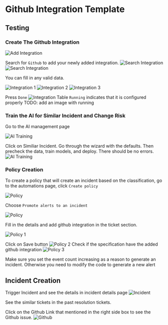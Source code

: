 # Github Integration Template

## Testing
### Create The Github Integration
![Add Integration](images/github-template/Integration.png)

Search for `Github` to add your newly added integration.
![Search Integration](images/github-template/github-template-integration.png)
![Search Integration](images/github-template/integration2.png)

You can fill in any valid data.

![Integration 1](images/github-template/integration3.png)
![Integration 2](images/github-template/integration4.png)
![Integration 3](images/github-template/integration5.png)

Press `Done`
![Integration Table](images/github-template/integration-failed.png)
`Running` indicates that it is configured properly
TODO: add an image with running

### Train the AI for Similar Incident and Change Risk
Go to the AI management page

![AI Training](images/TrainAI01.png)

Click on Similiar Incident. Go through the wizard with the defaults. Then precheck the data, train models, and deploy. There should be no errors.
![AI Training](images/TrainAI02.png)


### Policy Creation

To create a policy that will create an incident based on the classification, go to the automations page, click `Create policy`

![Policy](images/Policy01.png)

Choose `Promote alerts to an incident`

![Policy](images/Policy02.png)

Fill in the details and add github integration in the ticket section.

![Policy 1](images/github-template/policy1.png)

Click on Save button
![Policy 2](images/github-template/policy2.png)
Check if the specification have the added github integration
![Policy 3](images/github-template/policy.png)

Make sure you set the event count increasing as a reason to generate an incident. Otherwise you need to modify the code to generate a new alert

## Incident Creation
Trigger Incident and see the details in incident details page
![Incident](images/github-template/Incident1.png)

See the similar tickets in the past resolution tickets.

Click on the Github Link that mentioned in the right side box to see the Github issue.
![Github](images/github-template/github1.png)
